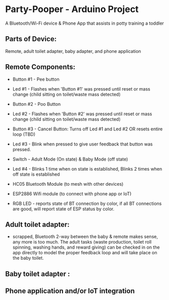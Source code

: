 # Party-Pooper - Arduino Project 
A Bluetooth/Wi-Fi device &amp; Phone App that assists in potty training a toddler 


## Parts of Device:
Remote, adult toilet adapter, baby adapter, and phone application 

## Remote Components:
- Button #1 - Pee button
- Led #1 - Flashes when 'Button #1' was pressed until reset or mass change (child sitting on toilet/waste mass detected) 

- Button #2 - Poo Button
- Led #2 - Flashes when 'Button #2' was pressed until reset or mass change (child sitting on toilet/waste mass detected) 
 
- Button #3 - Cancel Button:   Turns off Led #1 and Led #2 OR resets entire loop (TBD) 
- Led #3 - Blink when pressed to give user feedback that button was pressed. 

- Switch - Adult Mode (On state) & Baby Mode (off state) 
- Led #4 - Blinks 1 time when on state is established, Blinks 2 times when off state is established 

-  HC05 Bluetooth Module (to mesh with other devices)
- ESP2886 Wifi module (to connect with phone app or IoT) 
- RGB LED  - reports state of BT connection by color, if all BT connections are good, will report state of ESP status by color. 


## Adult toilet adapter:
- scrapped, Bluetooth 2-way between the baby & remote makes sense, any more is too much. The adult tasks (waste production, toilet roll spinning, washing hands, and reward giving) can be checked in on the app directly to model the proper feedback loop and will take place on the baby toilet.



## Baby toilet adapter :


## Phone application and/or IoT integration




